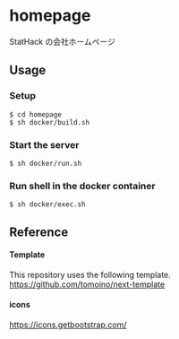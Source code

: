 # homepage
StatHack の会社ホームページ

## Usage
### Setup
```
$ cd homepage
$ sh docker/build.sh
```

### Start the server
```
$ sh docker/run.sh
```

### Run shell in the docker container
```
$ sh docker/exec.sh
```

## Reference
#### Template
This repository uses the following template.
https://github.com/tomoino/next-template

#### icons
https://icons.getbootstrap.com/